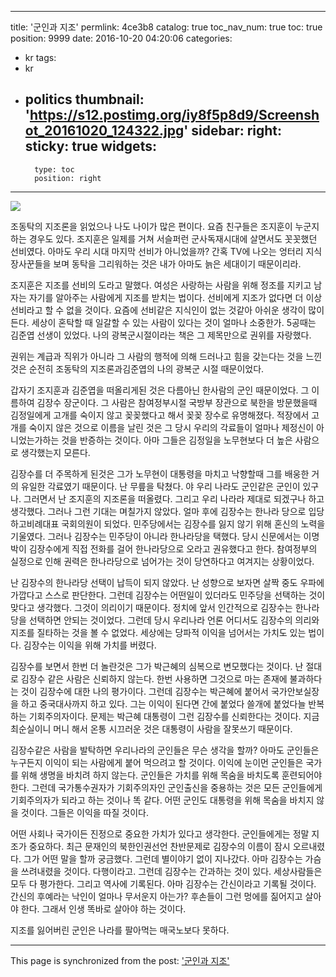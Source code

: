 
---
title: '군인과 지조'
permlink: 4ce3b8
catalog: true
toc_nav_num: true
toc: true
position: 9999
date: 2016-10-20 04:20:06
categories:
- kr
tags:
- kr
- politics
thumbnail: 'https://s12.postimg.org/iy8f5p8d9/Screenshot_20161020_124322.jpg'
sidebar:
    right:
        sticky: true
widgets:
    -
        type: toc
        position: right
---


![](https://s12.postimg.org/iy8f5p8d9/Screenshot_20161020_124322.jpg)

조동탁의 지조론을 읽었으나 나도 나이가 많은 편이다. 요즘 친구들은 조지훈이 누군지하는 경우도 있다. 조지훈은 일제를 거쳐 서슬퍼런 군사독재시대에 살면서도 꼿꼿했던 선비였다. 아마도 우리 시대 마지막 선비가 아니었을까? 간혹 TV에 나오는 엉터리 지식장사꾼들을 보며 동탁을 그리워하는 것은 내가 아마도 늙은 세대이기 때문이리라. 

조지훈은 지조를 선비의 도라고 말했다. 여성은 사랑하는 사람을 위해 정조를 지키고 남자는 자기를 알아주는 사람에게 지조를 받치는 법이다. 선비에게 지조가 없다면 더 이상 선비라고 할 수 없을  것이다. 요즘에 선비같은 지식인이 없는 것같아 아쉬운 생각이 많이 든다. 세상이 혼탁할 때 일갈할 수 있는 사람이 있다는 것이 얼마나 소중한가. 5공때는 김준엽 선생이 있었다. 나의 광복군시절이라는 책은 그 제목만으로 권위를 자랑했다. 

권위는 계급과 직위가 아니라 그 사람의 행적에  의해 드러나고 힘을 갖는다는 것을 느낀 것은 순전히 조동탁의 지조론과김준엽의 나의 광복군 시절 때문이었다. 

갑자기 조지훈과 김준엽을 떠올리게된 것은 다름아닌 한사람의 군인 때문이었다.  그 이름하여 김장수 장군이다. 그 사람은 참여정부시절 국방부 장관으로 북한을 방문했을때 김정일에게 고개를 숙이지 않고 꽂꽂했다고 해서 꽂꽂 장수로 유명해졌다. 적장에서 고개를 숙이지 않은 것으로 이름을 날린 것은 그 당시 우리의 각료들이 얼마나 제정신이 아니었는가하는 것을 반증하는 것이다. 아마 그들은 김정일을 노무현보다 더 높은 사람으로 생각했는지 모른다. 

김장수를 더 주목하게 된것은 그가 노무현이 대통령을 마치고 낙향할때 그를 배웅한 거의 유일한 각료였기 때문이다. 난 무릎을 탁쳤다. 야 우리 나라도 군인같은 군인이 있구나. 그러면서 난 조지훈의 지조론을 떠올렸다. 그리고 우리 나라라 제대로 되겠구나 하고 생각했다. 그러나 그런 기대는 며칠가지 않았다. 얼마 후에 김장수는 한나라 당으로 입당하고비례대표 국회의원이 되었다. 민주당에서는 김장수를 잃지 않기 위해 혼신의 노력을 기울였다. 그러나 김장수는 민주당이  아니라 한나라당을 택했다. 당시 신문에서는 이명박이 김장수에게 직접 전화를 걸어 한나라당으로 오라고 권유했다고 한다. 참여정부의 실정으로 인해 권력은 한나라당으로 넘어가는 것이 당연하다고 여겨지는 상황이었다. 

난 김장수의 한나라당 선택이 납득이 되지 않았다. 난 성향으로 보자면 살짝 중도 우파에 가깝다고 스스로 판단한다. 그런데 김장수는 어떤일이 있더라도 민주당을 선택하는 것이 맞다고 생각했다. 그것이 의리이기 때문이다. 정치에 앞서 인간적으로 김장수는 한나라당을 선택하면 안되는 것이었다. 그런데 당시 우리나라 언론 어디서도 김장수의 의리와 지조를 질타하는 것을 볼 수 없었다. 세상에는 당파적 이익을 넘어서는 가치도 있는 법이다. 김장수는 이익을 위해 가치를 버렸다. 

김장수를 보면서 한번 더 놀란것은 그가 박근혜의 심복으로 변모했다는 것이다. 난 절대로 김장수 같은 사람은 신뢰하지 않는다. 한번 사용하면 그것으로 마는 존재에 불과하다는 것이 김장수에 대한 나의 평가이다. 그런데 김장수는 박근혜에 붙어서 국가안보실장을 하고 중국대사까지 하고 있다. 그는 이익이 된다면 간에 붙었다 쓸개에 붙었다늘 반복하는 기회주의자이다. 문제는 박근혜 대통령이 그런 김장수를 신뢰한다는 것이다. 지금 최순실이니 머니 해서 온통 시끄러운 것은 대통령이 사람을 잘못쓰기 때문이다. 

김장수같은 사람을 발탁하면 우리나라의 군인들은 무슨 생각을 할까? 아마도 군인들은 누구든지 이익이 되는 사람에게 붙어 먹으려고 할 것이다. 이익에 눈이먼 군인들은 국가를 위해 생명을 바치려 하지 않는다. 군인들은 가치를 위해 목숨을 바치도록 훈련되어야 한다. 그런데 국가통수권자가 기회주의자인 군인출신을 중용하는 것은 모든 군인들에게 기회주의자가 되라고 하는 것이나 똑 같다. 어떤 군인도 대통령을 위해 목숨을 바치지 않을 것이다. 그들은 이익을 따질 것이다. 

어떤 사회나 국가이든 진정으로 중요한 가치가 있다고 생각한다. 군인들에게는 정말 지조가 중요하다. 최근 문재인의 북한인권선언 찬반문제로 김장수의 이름이 잠시 오르내렸다. 그가 어떤 말을 할까 궁금했다. 그런데 별이야기 없이 지나갔다. 아마 김장수는 가슴을 쓰려내렸을 것이다. 다행이라고. 그런데 김장수는 간과하는 것이 있다. 세상사람들은 모두 다 평가한다. 그리고 역사에 기록된다. 아마 김장수는 간신이라고 기록될 것이다. 간신의 후예라는 낙인이 얼마나 무서운지 아는가? 후손들이 그런 멍에를 짊어지고 살아야 한다. 그래서 인생 똑바로 살아야 하는 것이다. 

지조를 잃어버린 군인은 나라를 팔아먹는 매국노보다 못하다.

- - -

This page is synchronized from the post: ['군인과 지조'](https://steemit.com/@oldstone/4ce3b8)
